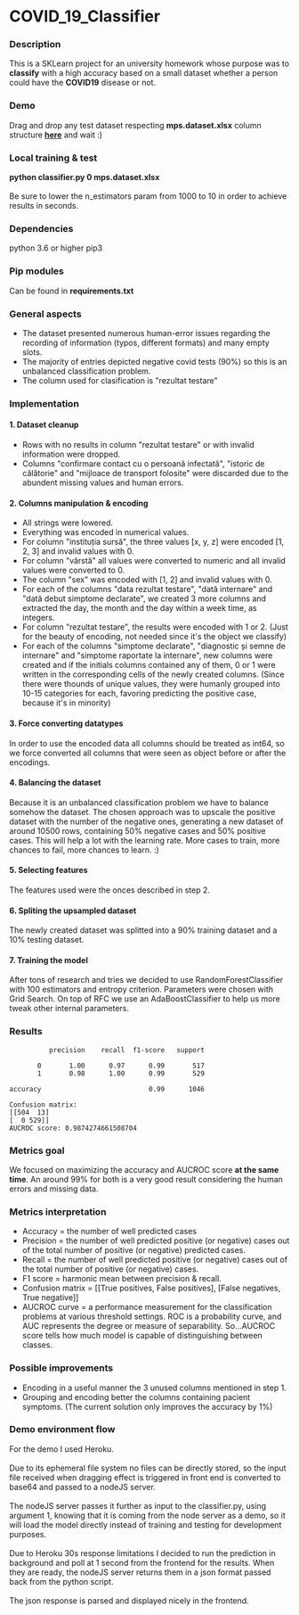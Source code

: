 # COVID_19_Classifier

### Description
This is a SKLearn project for an university homework whose purpose was to <strong>classify</strong> with a high accuracy based on a small dataset whether a person could have the <strong>COVID19</strong> disease or not. 

### Demo
Drag and drop any test dataset respecting <strong>mps.dataset.xlsx</strong> column structure <a href="https://mps-covid-19-backend.herokuapp.com/"><strong>here</strong></a> and wait :)

### Local training & test
<strong>python classifier.py 0 mps.dataset.xlsx</strong><br><br>
Be sure to lower the n_estimators param from 1000 to 10 in order to achieve results in seconds.

### Dependencies
python 3.6 or higher
pip3

### Pip modules
Can be found in <strong>requirements.txt</strong>

### General aspects
- The dataset presented numerous human-error issues regarding the recording of information (typos, different formats) and many empty slots.
- The majority of entries depicted negative covid tests (90%) so this is an unbalanced classification problem.
- The column used for clasification is "rezultat testare"

### Implementation
#### 1. Dataset cleanup
- Rows with no results in column "rezultat testare" or with invalid information were dropped.
- Columns "confirmare contact cu o persoană infectată", "istoric de călătorie" and "mijloace de transport folosite" were discarded due to the abundent missing values and human errors.
#### 2. Columns manipulation & encoding
- All strings were lowered.
- Everything was encoded in numerical values.
- For column "instituția sursă", the three values [x, y, z] were encoded [1, 2, 3] and invalid values with 0.
- For column "vârstă" all values were converted to numeric and all invalid values were converted to 0.
- The column "sex" was encoded with [1, 2] and invalid values with 0.
- For each of the columns "data rezultat testare", "dată internare" and "dată debut simptome declarate",
	we created 3 more columns and extracted the day, the month and the day within a week time, as integers.
- For column "rezultat testare", the results were encoded with 1 or 2. (Just for the beauty of encoding, not needed since it's the object we classify)
- For each of the columns "simptome declarate", "diagnostic și semne de internare" and "simptome raportate la internare", new columns were created and if the initials columns contained any of them, 0 or 1 were written in the corresponding cells of the newly created columns. (Since there were thounds of unique values, they were humanly grouped into 10-15 categories for each, favoring predicting the positive case, because it's in minority)
#### 3. Force converting datatypes
In order to use the encoded data all columns should be treated as int64, so we force converted all columns that were seen as object before or after the encodings.
#### 4. Balancing the dataset
Because it is an unbalanced classification problem we have to balance somehow the dataset. The chosen approach was to upscale the positive dataset with the number of the negative ones, generating a new dataset of around 10500 rows, containing 50% negative cases and 50% positive cases.
This will help a lot with the learning rate. More cases to train, more chances to fail, more chances to learn. :)
#### 5. Selecting features
The features used were the onces described in step 2.
#### 6. Spliting the upsampled dataset
The newly created dataset was splitted into a 90% training dataset and a 10% testing dataset.
#### 7. Training the model
After tons of research and tries we decided to use RandomForestClassifier with 100 estimators and entropy criterion. Parameters were chosen with Grid Search.
On top of RFC we use an AdaBoostClassifier to help us more tweak other internal parameters.

### Results
              precision    recall  f1-score   support

           0       1.00      0.97      0.99       517
           1       0.98      1.00      0.99       529

    accuracy                           0.99      1046
    
    Confusion matrix:
    [[504  13]
    [  0 529]]
    AUCROC score: 0.9874274661508704

### Metrics goal
We focused on maximizing the accuracy and AUCROC score <strong>at the same time</strong>.
An around 99% for both is a very good result considering the human errors and missing data.

### Metrics interpretation
- Accuracy = the number of well predicted cases
- Precision = the number of well predicted positive (or negative) cases out of the total number of positive (or negative) predicted cases.
- Recall = the number of well predicted positive (or negative) cases out of the total number of positive (or negative) cases.
- F1 score = harmonic mean between precision & recall.
- Confusion matrix = [[True positives, False positives], [False negatives, True negative]]
- AUCROC curve = a performance measurement for the classification problems at various threshold settings. ROC is a probability curve, and AUC represents the degree or measure of separability. So...AUCROC score tells how much model is capable of distinguishing between classes.


### Possible improvements
- Encoding in a useful manner the 3 unused columns mentioned in step 1.
- Grouping and encoding better the columns containing pacient symptoms. (The current solution only improves the accuracy by 1%)

### Demo environment flow
For the demo I used Heroku. <br><br>
Due to its ephemeral file system no files can be directly stored, so the input file received when dragging effect is triggered in front end is converted to base64 and passed to a nodeJS server. <br><br>
The nodeJS server passes it further as input to the classifier.py, using argument 1, knowing that it is coming from the node server as a demo, so it will load the model directly instead of training and testing for development purposes. <br><br>
Due to Heroku 30s response limitations I decided to run the prediction in background and poll at 1 second from the frontend for the results. When they are ready, the nodeJS server returns them in a json format passed back from the python script.<br><br>
The json response is parsed and displayed nicely in the frontend.
